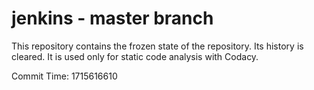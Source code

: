 # jenkins - master branch

This repository contains the frozen state of the repository.
Its history is cleared. It is used only for static code
analysis with Codacy.

Commit Time: 1715616610